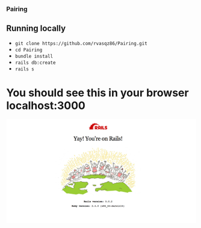 ### Pairing

## Running locally
 * `git clone https://github.com/rvasqz86/Pairing.git`
 * `cd Pairing`
 * `bundle install`
 * `rails db:create`
 * `rails s`
# You should see this in your browser localhost:3000
![Alt text](rails_screen_shot.png)
